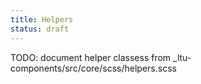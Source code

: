 ```yaml
---
title: Helpers
status: draft
---
```


TODO: document helper classess from _ltu-components/src/core/scss/helpers.scss